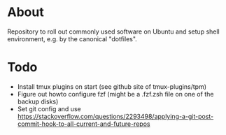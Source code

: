 # About

Repository to roll out commonly used software on Ubuntu and
setup shell environment, e.g. by the canonical "dotfiles".

# Todo

 * Install tmux plugins on start (see github site of tmux-plugins/tpm)
 * Figure out howto configure fzf (might be a .fzf.zsh file on one of the backup disks)
 * Set git config and use https://stackoverflow.com/questions/2293498/applying-a-git-post-commit-hook-to-all-current-and-future-repos

